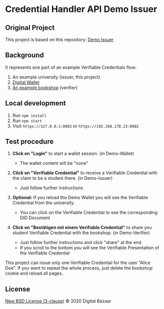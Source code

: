 # Credential Handler API Demo Issuer

## Original Project

This project is based on this repository: [Demo Issuer](https://github.com/digitalbazaar/chapi-demo-issuer)

## Background

It represents one part of an example Verifiable Credentials flow:

1. An example university (issuer, this project)
2. [Digital Wallet](https://github.com/VeronikaSedlackova/Demo-Wallet) 
3. [An example bookshop](https://github.com/VeronikaSedlackova/Demo-Verifier) (verifier)


## Local development

1. Run `npm install`
2. Run `npm start`
3. Visit `https://127.0.0.1:8082` or `https://192.168.178.23:8082` 



## Test procedure

1. **Click on "Login"** to start a wallet session. (in Demo-Wallet)
     * The wallet content will be "none"

2. **Click on "Verifiable Credential"** to receive a Verifiable Credential with the claim to be a student there. (in Demo-Issuer)
     * Just follow further instructions

3. **Optional:** If you reload the Demo Wallet you will see the Verifiable Credential from the university.
     * You can click on the Verifiable Credential to see the corresponding DID Document

4. **Click on "Bestätigen mit einem Verifiable Credential"** to share you student Verifiable Credential with the bookshop. (in Demo-Verifier)
     * Just follow further instructions and click "share" at the end
     * If you scroll to the bottom you will see the Verifiable Presentation of the Verifiable Credential

This project can issue only one Verifiable Credential for the user "Alice Doe". If you want to repeat the whole process, just delete the bookshop cookie and reload all pages.




## License

[New BSD License (3-clause)](LICENSE) © 2020 Digital Bazaar
